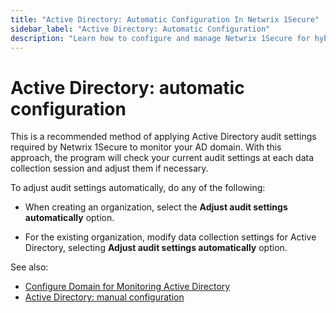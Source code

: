 ```yaml
---
title: "Active Directory: Automatic Configuration In Netwrix 1Secure"
sidebar_label: "Active Directory: Automatic Configuration"
description: "Learn how to configure and manage Netwrix 1Secure for hybrid security. This guide covers setup, monitoring, and analytics to help secure cloud and on prem data"
---
```


# Active Directory: automatic configuration

This is a recommended method of applying Active Directory audit settings required by Netwrix 1Secure
to monitor your AD domain. With this approach, the program will check your current audit settings at
each data collection session and adjust them if necessary.

To adjust audit settings automatically, do any of the following:

- When creating an organization, select the **Adjust audit settings automatically** option.

- For the existing organization, modify data collection settings for Active Directory, selecting
  **Adjust audit settings automatically** option.

See also:

- [Configure Domain for Monitoring Active Directory](/docs/1secure/setup-and-configuration/active-directory/manual-configuration.md)
- [Active Directory: manual configuration](/docs/1secure/setup-and-configuration/active-directory/manual-configuration.md)
